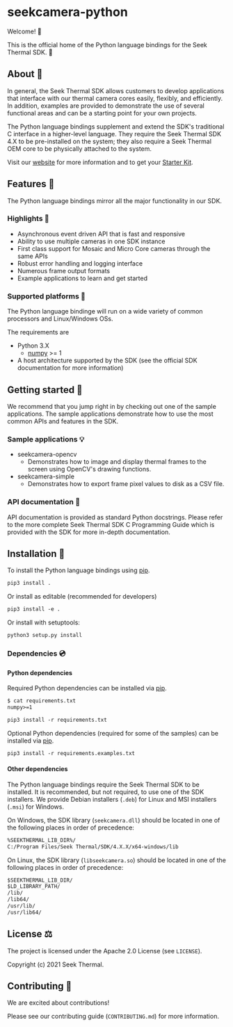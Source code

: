 # seekcamera-python

Welcome! :wave:

This is the official home of the Python language bindings for the Seek Thermal SDK. :snake:

## About :scroll:

In general, the Seek Thermal SDK allows customers to develop applications that interface with our thermal camera cores easily, flexibly, and efficiently.
In addition, examples are provided to demonstrate the use of several functional areas and can be a starting point for your own projects.

The Python language bindings supplement and extend the SDK's traditional C interface in a higher-level language.
They require the Seek Thermal SDK 4.X to be pre-installed on the system; they also require a Seek Thermal OEM core to be physically attached to the system.

Visit our [website](https://thermal.com) for more information and to get your [Starter Kit](https://www.thermal.com/oem.html).

## Features :test_tube:

The Python language bindings mirror all the major functionality in our SDK.

### Highlights :confetti_ball:

* Asynchronous event driven API that is fast and responsive
* Ability to use multiple cameras in one SDK instance
* First class support for Mosaic and Micro Core cameras through the same APIs
* Robust error handling and logging interface
* Numerous frame output formats
* Example applications to learn and get started

### Supported platforms :electric_plug:

The Python language bindinge will run on a wide variety of common processors and Linux/Windows OSs.

The requirements are
* Python 3.X
  * [numpy](https://numpy.org) >= 1
* A host architecture supported by the SDK (see the official SDK documentation for more information)

## Getting started :book:

We recommend that you jump right in by checking out one of the sample applications.
The sample applications demonstrate how to use the most common APIs and features in the SDK.

### Sample applications :bulb:

* seekcamera-opencv
  * Demonstrates how to image and display thermal frames to the screen using OpenCV's drawing functions.
* seekcamera-simple
  * Demonstrates how to export frame pixel values to disk as a CSV file.

### API documentation :brain:

API documentation is provided as standard Python docstrings.
Please refer to the more complete Seek Thermal SDK C Programming Guide which is provided with the SDK for more in-depth documentation.

## Installation :open_file_folder:

To install the Python language bindings using [pip](https://pypi.org/project/pip/).

```txt
pip3 install .
```

Or install as editable (recommended for developers)

```txt
pip3 install -e .
```

Or install with setuptools:

```txt
python3 setup.py install
```

### Dependencies :cd:

#### Python dependencies

Required Python dependencies can be installed via [pip](https://pypi.org/project/pip/).

```txt
$ cat requirements.txt
numpy>=1
```

```txt
pip3 install -r requirements.txt
```

Optional Python dependencies (required for some of the samples) can be installed via [pip](https://pypi.org/project/pip/).

```txt
pip3 install -r requirements.examples.txt
```

#### Other dependencies

The Python language bindings require the Seek Thermal SDK to be installed.
It is recommended, but not required, to use one of the SDK installers.
We provide Debian installers (`.deb`) for Linux and MSI installers (`.msi`) for Windows.

On Windows, the SDK library (`seekcamera.dll`) should be located in one of the following places in order of precedence:

```txt
%SEEKTHERMAL_LIB_DIR%/
C:/Program Files/Seek Thermal/SDK/4.X.X/x64-windows/lib
```

On Linux, the SDK library (`libseekcamera.so`) should be located in one of the following places in order of precedence:

```txt
$SEEKTHERMAL_LIB_DIR/
$LD_LIBRARY_PATH/
/lib/
/lib64/
/usr/lib/
/usr/lib64/
```

## License :balance_scale:

The project is licensed under the Apache 2.0 License (see `LICENSE`).

Copyright (c) 2021 Seek Thermal.

## Contributing :hammer:

We are excited about contributions!

Please see our contributing guide (`CONTRIBUTING.md`) for more information.